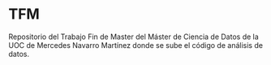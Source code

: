 # TFM
Repositorio del Trabajo Fin de Master del Máster de Ciencia de Datos de la UOC de Mercedes Navarro Martínez donde se sube el código de análisis de datos.
